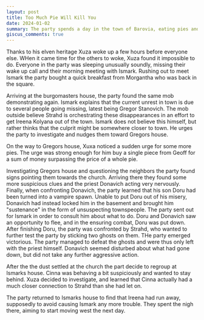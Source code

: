```yaml
---
layout: post
title: Too Much Pie Will Kill You
date: 2024-01-02
summary: The party spends a day in the town of Barovia, eating pies and sleeping well
giscus_comments: true
---
```


Thanks to his elven heritage Xuza woke up a few hours before everyone else. WHen it came time for the others to woke, Xuza
found it impossible to do. Everyone in the party was sleeping unusually soundly, missing their wake up call and their morning meeting with Ismark. Rushing out to meet Ismark the party bought a quick breakfast from Morgantha who was back in the square.

Arriving at the burgomasters house, the party found the same mob demonstrating again. Ismark explains that the current unrest in town is due to several people going missing, latest being Gregor Stanovich. The mob outside believe Strahd is orchestrating these disappearances in an effort to get Ireena Kolyana out of the town. Ismark does not believe this himself, but rather thinks that the culprit might be somewhere closer to town. He urges the party to investigate and nudges them toward Gregors house.

On the way to Gregors house, Xuxa noticed a sudden urge for some more pies. The urge was strong enough for him buy a single piece from Geoff for a sum of money surpassing the price of a whole pie.

Investigating Gregors house and questioning the neighbors the party found signs pointing them towards the church. Arriving there they found some more suspicious clues and the priest Donavich acting very nervously. Finally, when confronting Donavich, the party learned that his son Doru had been turned into a vampire spawn. Unable to put Doru out of his misery, Donavich had instead locked him in the basement and brought him "sustenance" in the form of unsuspecting townspeople. The party sent out for Ismark in order to consult him about what to do. Doru and Donavich saw an opportunity to flee, and in the ensuring combat, Doru was put down. After finishing Doru, the party was confronted by Strahd, who wanted to further test the party by sticking two ghosts on them. THe party emerged victorious. The party managed to defeat the ghosts and were thus only left with the priest himself. Donavich seemed disturbed about what had gone down, but did not take any further aggressive action.

After the the dust settled at the church the part decide to regroup at Ismarks house. Cinna was behaving a bit suspiciously and wanted to stay behind. Xuza decided to investigate, and learned that Cinna actually had a much closer connection to Strahd than she had let on.

The party returned to Ismarks house to find that Ireena had run away, supposedly to avoid causing Ismark any more trouble. They spent the nigh there, aiming to start moving west the next day.
